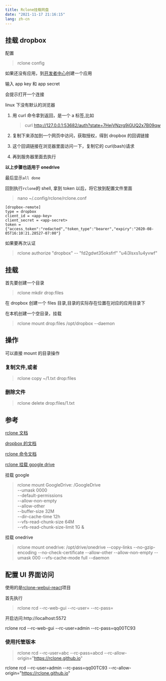 ```yaml
---
title: Rclone挂载网盘
date: "2021-11-17 21:16:15"
lang: zh-cn
---
```


## 挂载 dropbox

配置

> rclone config

如果还没有应用，到[开发者中心](https://www.dropbox.com/developers/apps)创建一个应用

输入 app key 和 app secret

会提示打开一个连接

linux 下没有默认的浏览器

1. 用 curl 命令拿到返回，是一个 a 标签,比如

   > curl http://127.0.0.1:53682/auth?state=7HejVNzrg9iGUQ2x7B09qw

<!-- more -->

2. 复制下来添加到一个网页中访问，获取授权，得到 dropbox 的回调链接

3. 这个回调链接在浏览器里面访问一下，复制它的 curl(bash)请求

4. 再到服务器里面去执行

**以上步骤也适用于 onedrive**

最后显示`all done`

回到执行`rclone`的 shell, 拿到 token 以后，将它放到配置文件里面

> nano ~/.config/rclone/rclone.conf

```
[dropbox-remote]
type = dropbox
client_id = <app-key>
client_secret = <app-secret>
token = {"access_token":"redacted","token_type":"bearer","expiry":"2020-08-05T16:10:21.28527-07:00"}
```

如果要再次认证

> rclone authorize "dropbox" -- "fd2gdwt35oksfrf" "u4i3lsxs1u4yvwf"

## 挂载

首先要创建一个目录

> rclone mkdir drop:files

在 dropbox 创建一个 files 目录,目录的实际存在位置在对应的应用目录下

在本机创建一个空目录，挂载

> rclone mount drop:files /opt/dropbox --daemon

## 操作

可以直接 mount 的目录操作

### 复制文件,或者

> rclone copy ~/1.txt drop:files

### 删除文件

> rclone delete drop:files/1.txt

## 参考

[rclone 文档](https://rclone.org/dropbox/#:~:text=Rclone%20supports%20Dropbox%20for%20business%20and%20Team%20Folders.,you%20all%20Team%20Folders%20and%20your%20User%20Folder.)

[dropbox 的文档](https://hpcrcf.atlassian.net/wiki/spaces/TCP/pages/1529511937/Dropbox+access+using+rclone)

[rclone 命令文档](https://rclone.org/commands/)

[rclone 挂载 google drive](https://www.unvone.com/72825.html)

挂载 google

> rclone mount GoogleDrive: /GoogleDrive \
>  --umask 0000 \
>  --default-permissions \
>  --allow-non-empty \
>  --allow-other \
>  --buffer-size 32M \
>  --dir-cache-time 12h \
>  --vfs-read-chunk-size 64M \
>  --vfs-read-chunk-size-limit 1G &

挂载 onedrive

> rclone mount onedrive: /opt/drive/onedrive --copy-links --no-gzip-encoding --no-check-certificate --allow-other --allow-non-empty --umask 000 --vfs-cache-mode full --daemon

## 配置 UI 界面访问

使用的是[rclone-webui-react](https://github.com/rclone/rclone-webui-react)项目

首先执行

> rclone rcd --rc-web-gui --rc-user=<user> --rc-pass=<pass>

开启访问:http://localhost:5572

rclone rcd --rc-web-gui --rc-user=admin --rc-pass=qq00TC93

### 使用托管版本

> rclone rcd --rc-user=abc --rc-pass=abcd --rc-allow-origin="https://rclone.github.io"

rclone rcd --rc-user=admin --rc-pass=qq00TC93 --rc-allow-origin="https://rclone.github.io"
